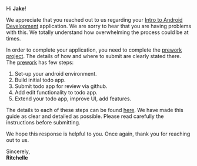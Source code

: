Hi **Jake**!

We appreciate that you reached out to us regarding your [Intro  to Android Development](https://courses.codepath.org/snippets/and101/syllabus) application. We are sorry to hear that you are having problems with this. We totally understand how overwhelming the process could be at times. 

In order to complete your application, you need to complete the [prework project](https://courses.codepath.org/snippets/and101/prework). The details of how and where to submit are clearly stated there. The [prework](https://courses.codepath.org/snippets/and101/prework) has few steps:
1.   Set-up your android environment.
2.   Build initial todo app. 
3.   Submit todo app for review via github.
4.   Add edit functionality to todo app.
5.   Extend your todo app, improve UI, add features.

The details to each of these steps can be found [here](https:/https://courses.codepath.org/snippets/android_university/prework/). We have made this guide as clear and detailed as possible. Please read carefully the instructions before submitting.  

We hope this response is helpful to you. Once again, thank you for reaching out to us. 


Sincerely,<br>
**Ritchelle**
